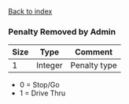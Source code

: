 [Back to index](index.md)

### Penalty Removed by Admin

Size|Type|Comment
-|-|-
1|Integer|Penalty type

* 0 = Stop/Go
* 1 = Drive Thru
